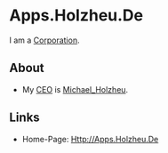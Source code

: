 # Apps.Holzheu.De

I am a [Corporation](240000000.md).

## About

- My [CEO](404.md) is [Michael_Holzheu](0.md).

## Links

- Home-Page: [Http://Apps.Holzheu.De](http://apps.holzheu.de)
